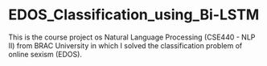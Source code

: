 # EDOS_Classification_using_Bi-LSTM
This is the course project os Natural Language Processing (CSE440 - NLP II) from BRAC University in which I solved the classification problem of online sexism (EDOS).
